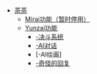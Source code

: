 * [茶茶](demo.md)
    * [Mirai功能（暂时停用）](oneMirai.md)
    * [Yunzai功能](/onemirai/_sidebar.md)
        * [-决斗系统](juedou.md)
        * [-AI对话](chat.md)
        * [-AI绘画]
        * [-奇怪的回复]()



